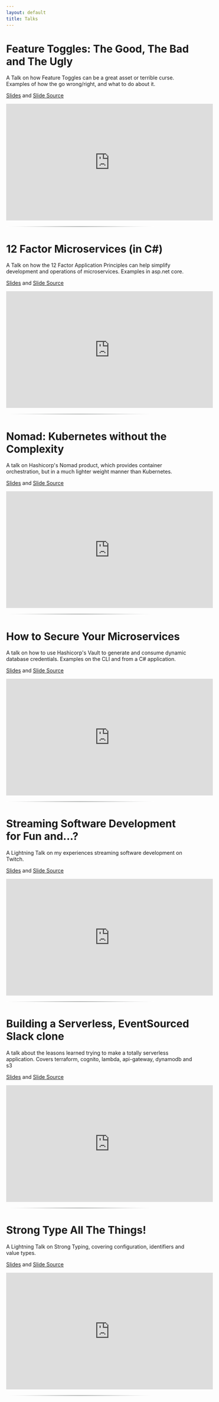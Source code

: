 ```yaml
---
layout: default
title: Talks
---
```


# Feature Toggles: The Good, The Bad and The Ugly
A Talk on how Feature Toggles can be a great asset or terrible curse. Examples of how the go wrong/right, and what to do about it.

[Slides](/presentations/index.html?feature-toggles) and [Slide Source](https://github.com/Pondidum/presentations/tree/master/content/feature-toggles)

<iframe width="560" height="315" src="https://www.youtube.com/embed/r7VI5x2XKXw" frameborder="0" allowfullscreen></iframe>

<div class="divider"><img src="/images/divider.gif" width="400" height="1" alt="---" title="" /></div>

# 12 Factor Microservices (in C#)
A Talk on how the 12 Factor Application Principles can help simplify development and operations of microservices.  Examples in asp.net core.

[Slides](/presentations/index.html?twelve) and [Slide Source](https://github.com/Pondidum/presentations/tree/master/content/twelve/)

<iframe width="560" height="315" src="https://www.youtube.com/embed/KGIGFHVoZo0" frameborder="0" allowfullscreen></iframe>

<div class="divider"><img src="/images/divider.gif" width="400" height="1" alt="---" title="" /></div>


# Nomad: Kubernetes without the Complexity
A talk on Hashicorp's Nomad product, which provides container orchestration, but in a much lighter weight manner than Kubernetes.

[Slides](/presentations/index.html?nomad) and [Slide Source](https://github.com/Pondidum/presentations/tree/master/content/nomad/)

<iframe width="560" height="315" src="https://www.youtube.com/embed/THNgtTsApaE" frameborder="0" allowfullscreen></iframe>

<div class="divider"><img src="/images/divider.gif" width="400" height="1" alt="---" title="" /></div>


# How to Secure Your Microservices
A talk on how to use Hashicorp's Vault to generate and consume dynamic database credentials.  Examples on the CLI and from a C# application.

[Slides](/presentations/index.html?vault) and [Slide Source](https://github.com/Pondidum/presentations/tree/master/content/vault/)

<iframe width="560" height="315" src="https://www.youtube.com/embed/SCTOXsFGYnM" frameborder="0" allowfullscreen></iframe>

<div class="divider"><img src="/images/divider.gif" width="400" height="1" alt="---" title="" /></div>


# Streaming Software Development for Fun and...?
A Lightning Talk on my experiences streaming software development on Twitch.

[Slides](/presentations/index.html?streaming) and [Slide Source](https://github.com/Pondidum/presentations/tree/master/content/streaming)

<iframe width="560" height="315" src="https://www.youtube.com/embed/8tpab1xpBSs" frameborder="0" allowfullscreen></iframe>

<div class="divider"><img src="/images/divider.gif" width="400" height="1" alt="---" title="" /></div>

# Building a Serverless, EventSourced Slack clone
A talk about the leasons learned trying to make a totally serverless application. Covers terraform, cognito, lambda, api-gateway, dynamodb and s3

[Slides](/presentations/index.html?serverless-slack) and [Slide Source](https://github.com/Pondidum/presentations/tree/master/content/serverless-slack)

<iframe width="560" height="315" src="https://www.youtube.com/embed/8dvzgCcvdGY" frameborder="0" allowfullscreen></iframe>

<div class="divider"><img src="/images/divider.gif" width="400" height="1" alt="---" title="" /></div>

# Strong Type All The Things!
A Lightning Talk on Strong Typing, covering configuration, identifiers and value types.

[Slides](/presentations/index.html?strong-typing) and [Slide Source](https://github.com/Pondidum/presentations/tree/master/content/strong-typing)

<iframe width="560" height="315" src="https://www.youtube.com/embed/gTTVirxhETc" frameborder="0" allowfullscreen></iframe>

<div class="divider"><img src="/images/divider.gif" width="400" height="1" alt="---" title="" /></div>
